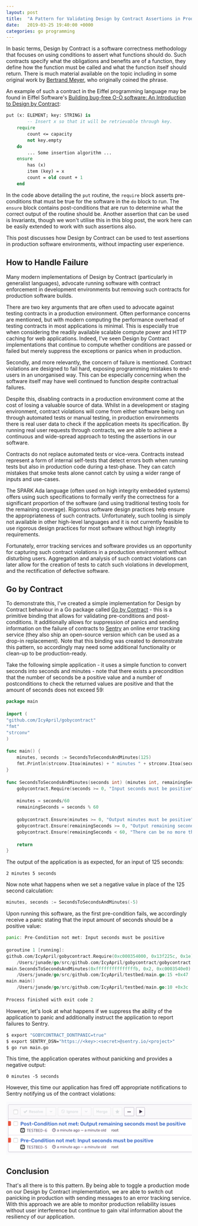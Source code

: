 ```yaml
---
layout: post
title:  "A Pattern for Validating Design by Contract Assertions in Production (with Go and Sentry)"
date:   2019-03-25 19:40:00 +0000
categories: go programming
---
```


In basic terms, Design by Contract is a software correctness methodology that focuses on using conditions to assert what functions should do. Such contracts specify what the obligations and benefits are of a function, they define how the function must be called and what the function itself should return. There is much material available on the topic including in some original work by [Bertrand Meyer](http://se.inf.ethz.ch/~meyer/publications/computer/contract.pdf), who originally coined the phrase.

An example of such a contract in the Eiffel programming language may be found in Eiffel Software's [Building bug-free O-O software: An Introduction to Design by Contract](https://www.eiffel.com/values/design-by-contract/introduction/):

```eiffel
put (x: ELEMENT; key: STRING) is
		-- Insert x so that it will be retrievable through key.
	require
		count <= capacity
		not key.empty
	do
		... Some insertion algorithm ...
	ensure
		has (x)
		item (key) = x 
		count = old count + 1
	end
``` 

In the code above detailing the `put` routine, the `require` block asserts pre-conditions that must be true for the software in the `do` block to run. The `ensure` block contains post-conditions that are run to determine what the correct output of the routine should be. Another assertion that can be used is Invariants, though we won't utilise this in this blog post, the work here can be easily extended to work with such assertions also.

This post discusses how Design by Contract can be used to test assertions in production software environments, without impacting user experience.

## How to Handle Failure

Many modern implementations of Design by Contract (particularly in generalist languages), advocate running software with contract enforcement in development environments but removing such contracts for production software builds.

There are two key arguments that are often used to advocate against testing contracts in a production environment. Often performance concerns are mentioned, but with modern computing the performance overhead of testing contracts in most applications is minimal. This is especially true when considering the readily available scalable compute power and HTTP caching for web applications. Indeed, I've seen Design by Contract implementations that continue to compute whether conditions are passed or failed but merely suppress the exceptions or panics when in production.

Secondly, and more relevantly, the concern of failure is mentioned. Contract violations are designed to fail hard, exposing programming mistakes to end-users in an unorganised way. This can be especially concerning when the software itself may have well continued to function despite contractual failures.

Despite this, disabling contracts in a production environment come at the cost of losing a valuable source of data. Whilst in a development or staging environment, contract violations will come from either software being run through automated tests or manual testing, in production environments there is real user data to check if the application meets its specification. By running real user requests through contracts, we are able to achieve a continuous and wide-spread approach to testing the assertions in our software.  

Contracts do not replace automated tests or vice-vera. Contracts instead represent a form of internal self-tests that detect errors both when running tests but also in production code during a test-phase. They can catch mistakes that smoke tests alone cannot catch by using a wider range of inputs and use-cases.

The SPARK Ada language (often used on high integrity embedded systems) offers using such specifications to formally verify the correctness for a significant proportion of the software (and using traditional testing tools for the remaining coverage). Rigorous software design practices help ensure the appropriateness of such contracts. Unfortunately, such tooling is simply not available in other high-level languages and it is not currently feasible to use rigorous design practices for most software without high integrity requirements.

Fortunately, error tracking services and software provides us an opportunity for capturing such contract violations in a production environment without disturbing users. Aggregation and analysis of such contract violations can later allow for the creation of tests to catch such violations in development, and the rectification of defective software.

## Go by Contract

To demonstrate this, I've created a simple implementation for Design by Contract behaviour in a Go package called [Go by Contract](https://github.com/IcyApril/gobycontract) - this is a primitive binding that allows for validating pre-conditions and post-conditions. It additionally allows for suppression of panics and sending information on the failure of contracts to [Sentry](https://sentry.io/) an online error tracking service (they also ship an open-source version which can be used as a drop-in replacement). Note that this binding was created to demonstrate this pattern, so accordingly may need some additional functionality or clean-up to be production-ready.

Take the following simple application - it uses a simple function to convert seconds into seconds and minutes - note that there exists a precondition that the number of seconds be a positive value and a number of postconditions to check the returned values are positive and that the amount of seconds does not exceed 59:

```go
package main

import (
"github.com/IcyApril/gobycontract"
"fmt"
"strconv"
)

func main() {
	minutes, seconds := SecondsToSecondsAndMinutes(125)
	fmt.Println(strconv.Itoa(minutes) + " minutes " + strconv.Itoa(seconds) + " seconds")
}

func SecondsToSecondsAndMinutes(seconds int) (minutes int, remainingSeconds int) {
	gobycontract.Require(seconds >= 0, "Input seconds must be positive")

	minutes = seconds/60
	remainingSeconds = seconds % 60

	gobycontract.Ensure(minutes >= 0, "Output minutes must be positive")
	gobycontract.Ensure(remainingSeconds >= 0, "Output remaining seconds most be positive")
	gobycontract.Ensure(remainingSeconds < 60, "There can be no more than 59 remaining seconds")

	return
}
```

The output of the application is as expected, for an input of 125 seconds:

```text
2 minutes 5 seconds
```

Now note what happens when we set a negative value in place of the 125 second calculation:

```go
minutes, seconds := SecondsToSecondsAndMinutes(-5)
```

Upon running this software, as the first pre-condition fails, we accordingly receive a panic stating that the input amount of seconds should be a positive value:

```go
panic: Pre-Condition not met: Input seconds must be positive

goroutine 1 [running]:
github.com/IcyApril/gobycontract.Require(0xc000354000, 0x13f225c, 0x1e)
	/Users/junade/go/src/github.com/IcyApril/gobycontract/gobycontract.go:37 +0xf2
main.SecondsToSecondsAndMinutes(0xfffffffffffffffb, 0x2, 0xc0003540e0)
	/Users/junade/go/src/github.com/IcyApril/testbed/main.go:15 +0x47
main.main()
	/Users/junade/go/src/github.com/IcyApril/testbed/main.go:10 +0x3c

Process finished with exit code 2
```

However, let's look at what happens if we suppress the ability of the application to panic and additionally instruct the application to report failures to Sentry. 

```sh
$ export "GOBYCONTRACT_DONTPANIC=true"
$ export SENTRY_DSN="https://<key>:<secret>@sentry.io/<project>"
$ go run main.go 
``` 

This time, the application operates without panicking and provides a negative output:

```text
0 minutes -5 seconds
```

However, this time our application has fired off appropriate notifications to Sentry notifying us of the contract violations:

![Sentry Contract Violations](/images/2019-03-25-a-pattern-for-validating-design-by-contract-in-Production-with-go-and-sentry/sentry_contract_violations.png)

## Conclusion

That's all there is to this pattern. By being able to toggle a production mode on our Design by Contract implementation, we are able to switch out panicking in production with sending messages to an error tracking service. With this approach we are able to monitor production reliability issues without user interference but continue to gain vital information about the resiliency of our application.